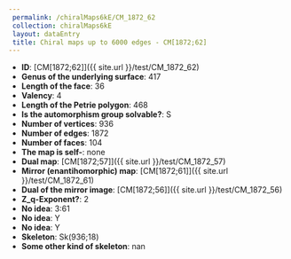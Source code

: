 ```yaml
--- 
 permalink: /chiralMaps6kE/CM_1872_62 
 collection: chiralMaps6kE
 layout: dataEntry
 title: Chiral maps up to 6000 edges - CM[1872;62]
---
```


- **ID**: [CM[1872;62]]({{ site.url }}/test/CM_1872_62)
- **Genus of the underlying surface**: 417
- **Length of the face**: 36
- **Valency**: 4
- **Length of the Petrie polygon**: 468
- **Is the automorphism group solvable?**: S
- **Number of vertices**: 936
- **Number of edges**: 1872
- **Number of faces**: 104
- **The map is self-**: none
- **Dual map**: [CM[1872;57]]({{ site.url }}/test/CM_1872_57)
- **Mirror (enantihomorphic) map**: [CM[1872;61]]({{ site.url }}/test/CM_1872_61)
- **Dual of the mirror image**: [CM[1872;56]]({{ site.url }}/test/CM_1872_56)
- **Z_q-Exponent?**: 2
- **No idea**:  3:61
- **No idea**: Y
- **No idea**: Y
- **Skeleton**: Sk(936;18)
- **Some other kind of skeleton**: nan
